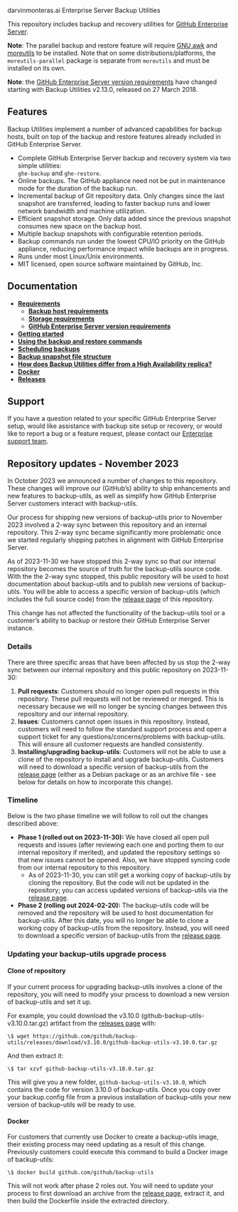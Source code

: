 darvinmonteras.ai Enterprise Server Backup Utilities

This repository includes backup and recovery utilities for
[GitHub Enterprise Server][1].

**Note**: The parallel backup and restore feature will require [GNU awk](https://www.gnu.org/software/gawk) and [moreutils](https://joeyh.name/code/moreutils) to be installed. Note that on some distributions/platforms, the `moreutils-parallel` package is separate from `moreutils` and must be installed on its own.

**Note**: the [GitHub Enterprise Server version requirements][2] have
changed starting with Backup Utilities v2.13.0, released on 27 March 2018.

## Features

Backup Utilities implement a number of advanced capabilities for backup
hosts, built on top of the backup and restore features already included in
GitHub Enterprise Server.

- Complete GitHub Enterprise Server backup and recovery system via two simple
   utilities:<br>`ghe-backup` and `ghe-restore`.
- Online backups. The GitHub appliance need not be put in maintenance mode for
   the duration of the backup run.
- Incremental backup of Git repository data. Only changes since the last
   snapshot are transferred, leading to faster backup runs and lower network
   bandwidth and machine utilization.
- Efficient snapshot storage. Only data added since the previous snapshot
   consumes new space on the backup host.
- Multiple backup snapshots with configurable retention periods.
- Backup commands run under the lowest CPU/IO priority on the GitHub appliance,
   reducing performance impact while backups are in progress.
- Runs under most Linux/Unix environments.
- MIT licensed, open source software maintained by GitHub, Inc.

## Documentation

- **[Requirements](docs/requirements.md)**
  - **[Backup host requirements](docs/requirements.md#backup-host-requirements)**
  - **[Storage requirements](docs/requirements.md#storage-requirements)**
  - **[GitHub Enterprise Server version requirements](docs/requirements.md#github-enterprise-version-requirements)**
- **[Getting started](docs/getting-started.md)**
- **[Using the backup and restore commands](docs/usage.md)**
- **[Scheduling backups](docs/scheduling-backups.md)**
- **[Backup snapshot file structure](docs/backup-snapshot-file-structure.md)**
- **[How does Backup Utilities differ from a High Availability replica?](docs/faq.md)**
- **[Docker](docs/docker.md)**
- **[Releases](https://github.com/github/enterprise-releases/blob/master/docs/release-backup-utils.md)**

## Support

If you have a question related to your specific GitHub Enterprise Server setup, would like assistance with
backup site setup or recovery, or would like to report a bug or a feature request, please contact our [Enterprise support team][3].


## Repository updates - November 2023

In October 2023 we announced a number of changes to this repository.
These changes will improve our (GitHub’s) ability to ship enhancements and new features to backup-utils,
as well as simplify how GitHub Enterprise Server customers interact with backup-utils.

Our process for shipping new versions of backup-utils prior to November 2023 involved a 2-way sync between this repository and an internal repository.
This 2-way sync became significantly more problematic once we started regularly shipping patches in alignment with GitHub Enterprise Server.

As of 2023-11-30 we have stopped this 2-way sync so that our internal repository becomes the source of truth for the backup-utils source code.
With the the 2-way sync stopped, this public repository will be used to host documentation about backup-utils and to publish new versions of backup-utils.
You will be able to access a specific version of backup-utils (which includes the full source code) from the [release page](https://github.com/github/backup-utils/releases) of this repository.

This change has not affected the functionality of the backup-utils tool or a customer’s ability to backup or restore their GitHub Enterprise Server instance.

### Details

There are three specific areas that have been affected by us stop the 2-way sync between our internal repository and this public repository on 2023-11-30:

1. **Pull requests**: Customers should no longer open pull requests in this repository.
These pull requests will not be reviewed or merged.
This is necessary because we will no longer be syncing changes between this repository and our internal repository.
2. **Issues**: Customers cannot open issues in this repository.
Instead, customers will need to follow the standard support process and open a support ticket for any questions/concerns/problems with backup-utils.
This will ensure all customer requests are handled consistently.
3. **Installing/upgrading backup-utils**: Customers will not be able to use a clone of the repository to install and upgrade backup-utils.
Customers will need to download a specific version of backup-utils from the [release page](https://github.com/github/backup-utils/releases)
(either as a Debian package or as an archive file - see below for details on how to incorporate this change).

### Timeline

Below is the two phase timeline we will follow to roll out the changes described above:

* **Phase 1 (rolled out on 2023-11-30):** We have closed all open pull requests and issues (after reviewing each one and porting them to our internal repository if merited),
and updated the repository settings so that new issues cannot be opened. Also, we have stopped syncing code from our internal repository to this repository.
  * As of 2023-11-30, you can still get a working copy of backup-utils by cloning the repository.
      But the code will not be updated in the repository; you can access updated versions of backup-utils via the [release page](https://github.com/github/backup-utils/releases).
* **Phase 2 (rolling out 2024-02-20):** The backup-utils code will be removed and the repository will be used to host documentation for backup-utils.
After this date, you will no longer be able to clone a working copy of backup-utils from the repository.
Instead, you will need to download a specific version of backup-utils from the [release page](https://github.com/github/backup-utils/releases).

### Updating your backup-utils upgrade process

#### Clone of repository

If your current process for upgrading backup-utils involves a clone of the repository, you will need to modify your process to download a new version of backup-utils and set it up.

For example, you could download the v3.10.0 (github-backup-utils-v3.10.0.tar.gz) artifact from the [releases page](https://github.com/github/backup-utils/releases/tag/v3.10.0) with:

```shell
\$ wget https://github.com/github/backup-utils/releases/download/v3.10.0/github-backup-utils-v3.10.0.tar.gz
```
And then extract it:

```shell
\$ tar xzvf github-backup-utils-v3.10.0.tar.gz
```

This will give you a new folder, `github-backup-utils-v3.10.0`, which contains the code for version 3.10.0 of backup-utils. Once you copy over your backup.config file from a previous installation of backup-utils your new version of backup-utils will be ready to use.

#### Docker

For customers that currently use Docker to create a backup-utils image, their existing process may need updating as a result of this change. Previously customers could execute this command to build a Docker image of backup-utils:

```shell
\$ docker build github.com/github/backup-utils
```

This will not work after phase 2 roles out. You will need to update your process to first download an archive from the [release page](https://github.com/github/backup-utils/releases), extract it, and then build the Dockerfile inside the extracted directory.


[1]: https://github.com/enterprise
[2]: docs/requirements.md#github-enterprise-version-requirements
[3]: https://support.github.com/

